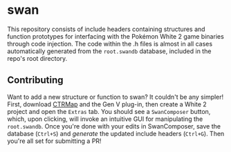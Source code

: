 # swan
This repository consists of include headers containing structures and function prototypes for interfacing with the Pokémon White 2 game binaries through code injection. The code within the .h files is almost in all cases automatically generated from the `root.swandb` database, included in the repo's root directory.

## Contributing

Want to add a new structure or function to swan? It couldn't be any simpler! First, download [CTRMap](https://github.com/kingdom-of-ds-hacking/CTRMap-CE/) and the Gen V plug-in, then create a White 2 project and open the `Extras` tab. You should see a `SwanComposer` button, which, upon clicking, will invoke an intuitive GUI for manipulating the `root.swandb`. Once you're done with your edits in SwanComposer, save the database (`Ctrl+S`) and *generate* the updated include headers (`Ctrl+G`). Then you're all set for submitting a PR!